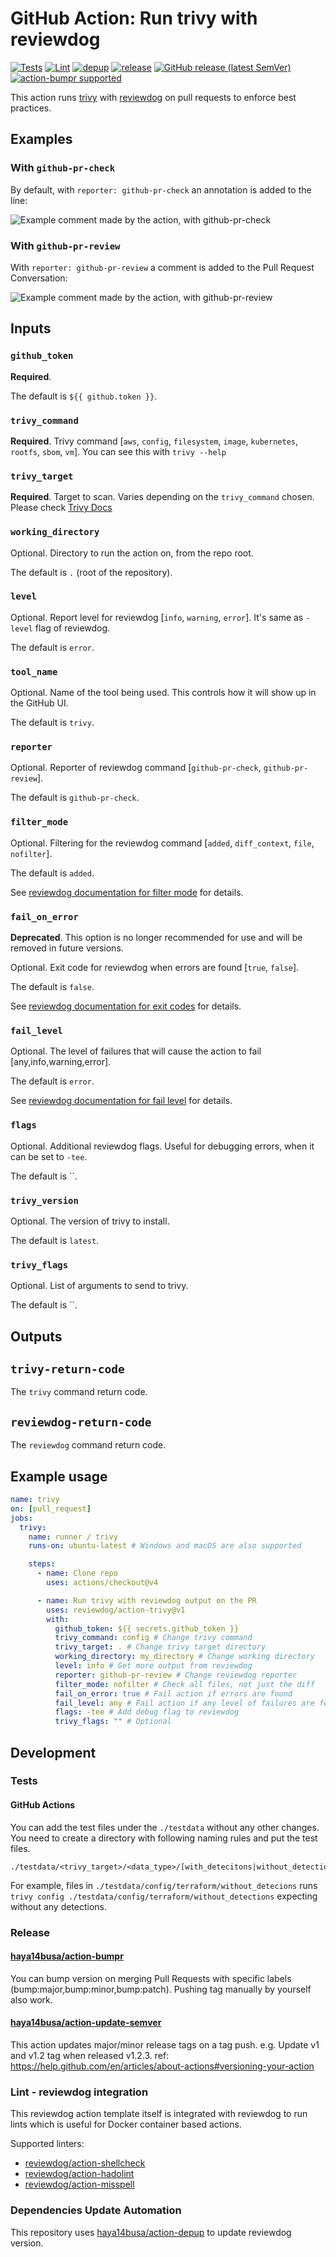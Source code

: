 # GitHub Action: Run trivy with reviewdog

[![Tests](https://github.com/reviewdog/action-trivy/workflows/Tests/badge.svg)](https://github.com/reviewdog/action-trivy/actions?query=workflow%3ATests)
[![Lint](https://github.com/reviewdog/action-trivy/workflows/Lint/badge.svg)](https://github.com/reviewdog/action-trivy/actions?query=workflow%Lint)
[![depup](https://github.com/reviewdog/action-trivy/workflows/depup/badge.svg)](https://github.com/reviewdog/action-trivy/actions?query=workflow%3Adepup)
[![release](https://github.com/reviewdog/action-trivy/workflows/release/badge.svg)](https://github.com/reviewdog/action-trivy/actions?query=workflow%3Arelease)
[![GitHub release (latest SemVer)](https://img.shields.io/github/v/release/reviewdog/action-trivy?logo=github&sort=semver)](https://github.com/reviewdog/action-trivy/releases)
[![action-bumpr supported](https://img.shields.io/badge/bumpr-supported-ff69b4?logo=github&link=https://github.com/haya14busa/action-bumpr)](https://github.com/haya14busa/action-bumpr)

This action runs [trivy](https://github.com/aquasecurity/trivy) with
[reviewdog](https://github.com/reviewdog/reviewdog) on pull requests
to enforce best practices.

## Examples

### With `github-pr-check`

By default, with `reporter: github-pr-check` an annotation is added to
the line:

![Example comment made by the action, with github-pr-check](./example-github-pr-check.png)

### With `github-pr-review`

With `reporter: github-pr-review` a comment is added to
the Pull Request Conversation:

![Example comment made by the action, with github-pr-review](./example-github-pr-review.png)

## Inputs

### `github_token`

**Required**.

The default is `${{ github.token }}`.

### `trivy_command`

**Required**. Trivy command [`aws`, `config`, `filesystem`, `image`, `kubernetes`, `rootfs`, `sbom`, `vm`].
You can see this with `trivy --help`

### `trivy_target`

**Required**. Target to scan.
Varies depending on the `trivy_command` chosen. Please check [Trivy Docs](https://aquasecurity.github.io/trivy/latest/docs/)

### `working_directory`

Optional. Directory to run the action on, from the repo root.

The default is `.` (root of the repository).

### `level`

Optional. Report level for reviewdog [`info`, `warning`, `error`].
It's same as `-level` flag of reviewdog.

The default is `error`.

### `tool_name`

Optional. Name of the tool being used. This controls how it will show up in the GitHub UI.

The default is `trivy`.

### `reporter`

Optional. Reporter of reviewdog command [`github-pr-check`, `github-pr-review`].

The default is `github-pr-check`.

### `filter_mode`

Optional. Filtering for the reviewdog command [`added`, `diff_context`, `file`, `nofilter`].

The default is `added`.

See [reviewdog documentation for filter mode](https://github.com/reviewdog/reviewdog/tree/master#filter-mode) for details.

### `fail_on_error`

**Deprecated**. This option is no longer recommended for use and will be removed in future versions.

Optional. Exit code for reviewdog when errors are found [`true`, `false`].

The default is `false`.

See [reviewdog documentation for exit codes](https://github.com/reviewdog/reviewdog/tree/master#exit-codes) for details.

### `fail_level`

Optional. The level of failures that will cause the action to fail [any,info,warning,error].

The default is `error`.

See [reviewdog documentation for fail level](https://github.com/reviewdog/reviewdog/tree/master?tab=readme-ov-file#fail-level) for details.

### `flags`

Optional. Additional reviewdog flags. Useful for debugging errors, when it can be set to `-tee`.

The default is ``.

### `trivy_version`

Optional. The version of trivy to install.

The default is `latest`.

### `trivy_flags`

Optional. List of arguments to send to trivy.

The default is ``.

## Outputs

## `trivy-return-code`

The `trivy` command return code.

## `reviewdog-return-code`

The `reviewdog` command return code.

## Example usage

```yml
name: trivy
on: [pull_request]
jobs:
  trivy:
    name: runner / trivy
    runs-on: ubuntu-latest # Windows and macOS are also supported

    steps:
      - name: Clone repo
        uses: actions/checkout@v4

      - name: Run trivy with reviewdog output on the PR
        uses: reviewdog/action-trivy@v1
        with:
          github_token: ${{ secrets.github_token }}
          trivy_command: config # Change trivy command
          trivy_target: . # Change trivy target directory
          working_directory: my_directory # Change working directory
          level: info # Get more output from reviewdog
          reporter: github-pr-review # Change reviewdog reporter
          filter_mode: nofilter # Check all files, not just the diff
          fail_on_error: true # Fail action if errors are found
          fail_level: any # Fail action if any level of failures are found
          flags: -tee # Add debug flag to reviewdog
          trivy_flags: "" # Optional
```

## Development

### Tests

#### GitHub Actions

You can add the test files under the `./testdata` without any other changes. You need to create a directory with following naming rules and put the test files.

```
./testdata/<trivy_target>/<data_type>/[with_detecitons|without_detections]
```

For example, files in `./testdata/config/terraform/without_detecions` runs `trivy config ./testdata/config/terraform/without_detections` expecting without any detections.

### Release

#### [haya14busa/action-bumpr](https://github.com/haya14busa/action-bumpr)

You can bump version on merging Pull Requests with specific labels (bump:major,bump:minor,bump:patch).
Pushing tag manually by yourself also work.

#### [haya14busa/action-update-semver](https://github.com/haya14busa/action-update-semver)

This action updates major/minor release tags on a tag push. e.g. Update v1 and v1.2 tag when released v1.2.3.
ref: <https://help.github.com/en/articles/about-actions#versioning-your-action>

### Lint - reviewdog integration

This reviewdog action template itself is integrated with reviewdog to run lints
which is useful for Docker container based actions.

Supported linters:

- [reviewdog/action-shellcheck](https://github.com/reviewdog/action-shellcheck)
- [reviewdog/action-hadolint](https://github.com/reviewdog/action-hadolint)
- [reviewdog/action-misspell](https://github.com/reviewdog/action-misspell)

### Dependencies Update Automation

This repository uses [haya14busa/action-depup](https://github.com/haya14busa/action-depup) to update
reviewdog version.
